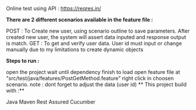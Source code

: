 Online test using API : https://reqres.in/

**There are 2 different scenarios available in the feature file :**

POST : To Create new user, using scenario outline to save parameters. After created new user, the system will assert data inputed and response output is match.
GET : To get and verify user data. User id must input or change manually due to my limitations to create dynamic objects

**Steps to run :**

open the project
wait until dependency finish to load
open feature file at "src/test/java/features/PostGetMethod.feature"
right click in choosen scenario. note : dont forget to adjust the data (user id)
**
This project build with :**

Java
Maven
Rest Assured
Cucumber

